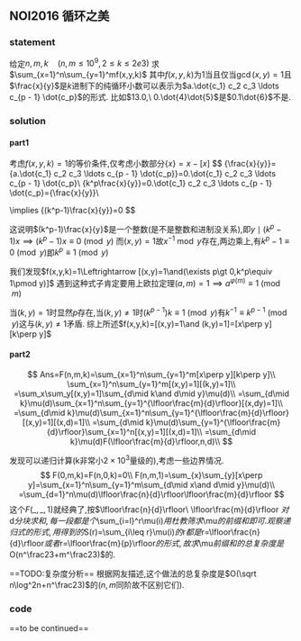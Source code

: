 ## NOI2016 循环之美

### statement

给定$n,m,k\quad (n,m\leq 10^9,2\leq k\leq 2e3)$
求$\sum_{x=1}^n\sum_{y=1}^mf(x,y,k)$
其中$f(x,y,k)$为$1$当且仅当$\gcd(x,y)=1$且$\frac{x}{y}$是$k$进制下的纯循环小数可以表示为$a.\dot{c_1} c_2 c_3 \ldots c_{p - 1} \dot{c_p}$的形式.
比如$13.0,\ 0.\dot{4}\dot{5}$是$0.1\dot{6}$不是.

### solution

#### part1

考虑$f(x,y,k)=1$的等价条件,仅考虑小数部分$\{x\}=x-[x]$
$$
\{\frac{x}{y}\}=\{a.\dot{c_1} c_2 c_3 \ldots c_{p - 1} \dot{c_p}\}=0.\dot{c_1} c_2 c_3 \ldots c_{p - 1} \dot{c_p}\\
\{k^p\frac{x}{y}\}=0.\dot{c_1} c_2 c_3 \ldots c_{p - 1} \dot{c_p}=\{\frac{x}{y}\}\\

\implies \{(k^p-1)\frac{x}{y}\}=0
$$

这说明$(k^p-1)\frac{x}{y}$是一个整数(是不是整数和进制没关系),即$y\mid (k^p-1)x\implies (k^p-1)x\equiv 0\pmod y$
而$(x,y)=1$故$x^{-1}\bmod y$存在,两边乘上,有$k^p-1\equiv 0\pmod y$即$k^p\equiv 1\pmod y$

我们发现$f(x,y,k)=1\Leftrightarrow [(x,y)=1\and(\exists p\gt 0,k^p\equiv 1\pmod y)]$
遇到这种式子肯定要用上欧拉定理$(a,m)=1\implies a^{\varphi(m)}\equiv 1\pmod m$

当$(k,y)=1$时显然$p$存在,当$(k,y)\neq 1$时$(k^{p-1})k\equiv 1\pmod y$有$k^{-1}\equiv k^{p-1}\pmod y$这与$(k,y)\neq 1$矛盾.
综上所述$f(x,y,k)=[(x,y)=1\and (k,y)=1]=[x\perp y][k\perp y]$

#### part2

$$
Ans=F(n,m,k)=\sum_{x=1}^n\sum_{y=1}^m[x\perp y][k\perp y]\\
\sum_{x=1}^n\sum_{y=1}^m[(x,y)=1][(k,y)=1]\\
=\sum_x\sum_y[(x,y)=1]\sum_{d\mid k\and d\mid y}\mu(d)\\
=\sum_{d\mid k}\mu(d)\sum_{x=1}^n\sum_{y=1}^{\lfloor\frac{m}{d}\rfloor}[(x,dy)=1]\\
=\sum_{d\mid k}\mu(d)\sum_{x=1}^n\sum_{y=1}^{\lfloor\frac{m}{d}\rfloor}[(x,y)=1][(x,d)=1]\\
=\sum_{d\mid k}\mu(d)\sum_{y=1}^{\lfloor\frac{m}{d}\rfloor}\sum_{x=1}^n[(x,y)=1][(x,d)=1]\\
=\sum_{d\mid k}\mu(d)F(\lfloor\frac{m}{d}\rfloor,n,d)\\
$$

发现可以递归计算(k非常小$2\times 10^3$量级的),考虑一些边界情况.
$$
F(0,m,k)=F(n,0,k)=0\\
F(n,m,1)=\sum_{x}\sum_{y}[x\perp y]=\sum_{x=1}^n\sum_{y=1}^m\sum_{d\mid x\and d\mid y}\mu(d)\\
=\sum_{d=1}^n\mu(d)\lfloor\frac{n}{d}\rfloor\lfloor\frac{m}{d}\rfloor
$$
这个$F(\_,\_,1)$就经典了,按$\lfloor\frac{n}{d}\rfloor\ \lfloor\frac{m}{d}\rfloor $对$d$分块求和,每一段都是个$\sum_{i=l}^r\mu(i)$用杜教筛求$\mu$的前缀和即可.
观察递归式的形式,用得到的$S(r)=\sum_{i\leq r}\mu(i)$的$r$都是$r=\lfloor\frac{n}{d}\rfloor$或者$r=\lfloor\frac{m}{p}\rfloor$的形式,故求$\mu$前缀和的总复杂度是$O(n^\frac23+m^\frac23)$的.



==TODO:复杂度分析==
根据网友描述,这个做法的总复杂度是$O(\sqrt n\log^2n+n^\frac23)$的($n,m$同阶故不区别它们).

### code





==to be continued==